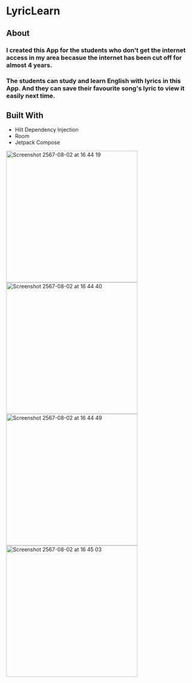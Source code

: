 # LyricLearn

## About

### I created this App for the students who don't get the internet access in my area becasue the internet has been cut off for almost 4 years.
### The students can study and learn English with lyrics in this App. And they can save their favourite song's lyric to view it easily next time.
## Built With
- Hilt Dependency Injection
- Room
- Jetpack Compose

<img width="352" alt="Screenshot 2567-08-02 at 16 44 19" src="https://github.com/user-attachments/assets/9e135171-1ed7-4eef-966a-0cd0b17f3286">
<img width="352" alt="Screenshot 2567-08-02 at 16 44 40" src="https://github.com/user-attachments/assets/70f5a5fc-d678-4925-9eea-50b99356793c">
<img width="352" alt="Screenshot 2567-08-02 at 16 44 49" src="https://github.com/user-attachments/assets/df1c8b3c-2e72-4e62-a2a7-f4c91b7b4e13">
<img width="352" alt="Screenshot 2567-08-02 at 16 45 03" src="https://github.com/user-attachments/assets/a1590119-f1f8-41e2-80d6-4d2a7ad4c06f">


